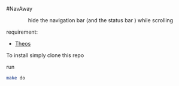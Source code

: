 #NavAway


<p align=center> hide the navigation bar (and the status bar ) while scrolling </p>


requirement:
- [Theos](https://github.com/theos/theos)

To install simply clone this repo

run 
```bash
make do
```
